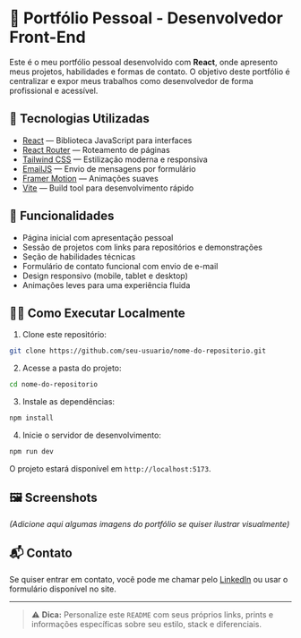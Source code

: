 # 💼 Portfólio Pessoal - Desenvolvedor Front-End

Este é o meu portfólio pessoal desenvolvido com **React**, onde apresento meus projetos, habilidades e formas de contato. O objetivo deste portfólio é centralizar e expor meus trabalhos como desenvolvedor de forma profissional e acessível.

## 🚀 Tecnologias Utilizadas

- [React](https://reactjs.org/) — Biblioteca JavaScript para interfaces
- [React Router](https://reactrouter.com/) — Roteamento de páginas
- [Tailwind CSS](https://tailwindcss.com/) — Estilização moderna e responsiva
- [EmailJS](https://www.emailjs.com/) — Envio de mensagens por formulário
- [Framer Motion](https://www.framer.com/motion/) — Animações suaves
- [Vite](https://vitejs.dev/) — Build tool para desenvolvimento rápido

## 📸 Funcionalidades

- Página inicial com apresentação pessoal
- Sessão de projetos com links para repositórios e demonstrações
- Seção de habilidades técnicas
- Formulário de contato funcional com envio de e-mail
- Design responsivo (mobile, tablet e desktop)
- Animações leves para uma experiência fluida

## 🧑‍💻 Como Executar Localmente

1. Clone este repositório:

```bash
git clone https://github.com/seu-usuario/nome-do-repositorio.git
```

2. Acesse a pasta do projeto:

```bash
cd nome-do-repositorio
```

3. Instale as dependências:

```bash
npm install
```

4. Inicie o servidor de desenvolvimento:

```bash
npm run dev
```

O projeto estará disponível em `http://localhost:5173`.

## 🖼️ Screenshots

*(Adicione aqui algumas imagens do portfólio se quiser ilustrar visualmente)*

## 📬 Contato

Se quiser entrar em contato, você pode me chamar pelo [LinkedIn](https://www.linkedin.com/in/seu-perfil/) ou usar o formulário disponível no site.

---

> ⚠️ **Dica:** Personalize este `README` com seus próprios links, prints e informações específicas sobre seu estilo, stack e diferenciais.
